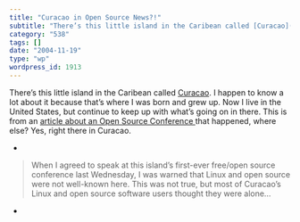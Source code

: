 ```yaml
---
title: "Curacao in Open Source News?!"
subtitle: "There’s this little island in the Caribean called [Curacao](http://en.wikipedia.org/wiki/Cura%E7ao)...."
category: "538"
tags: []
date: "2004-11-19"
type: "wp"
wordpress_id: 1913
---
```

There’s this little island in the Caribean called [Curacao](http://en.wikipedia.org/wiki/Cura%E7ao). I happen to know a lot about it because that’s where I was born and grew up. Now I live in the United States, but continue to keep up with what’s going on in there. 
This is from an [article about an Open Source Conference ](http://trends.newsforge.com/trends/04/11/16/1854201.shtml?tid=148&tid=18&tid=150&tid=2&tid=37&tid=132)that happened, where else? Yes, right there in Curacao. 

*

> When I agreed to speak at this island’s first-ever free/open source conference last Wednesday, I was warned that Linux and open source were not well-known here. This was not true, but most of Curacao’s Linux and open source software users thought they were alone…

*